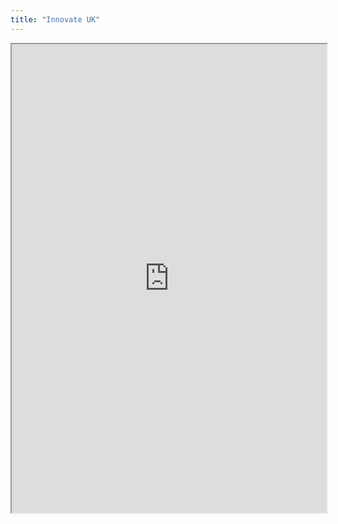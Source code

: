 ```yaml
---
title: "Innovate UK"
---
```



<iframe height="750" width="100%" src="https://ewelton.github.io/ktest/wiki.html#Innovate%20UK"></iframe>
